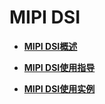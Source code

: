 # MIPI DSI<a name="ZH-CN_TOPIC_0000001128689421"></a>

-   **[MIPI DSI概述](MIPI-DSI概述.md)**  

-   **[MIPI DSI使用指导](MIPI-DSI使用指导.md)**  

-   **[MIPI DSI使用实例](MIPI-DSI使用实例.md)**  


